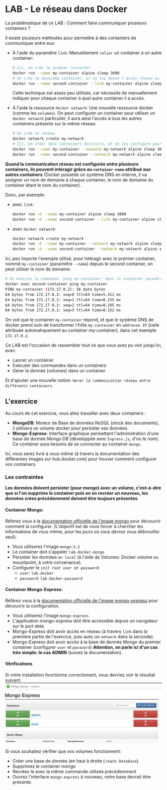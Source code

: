 # LAB - Le réseau dans Docker

La problématique de ce LAB : Comment faire communiquer plusieurs containers ?

Il existe plusieurs méthodes pour permettre à des containers de communiquer entre eux:

- À l'aide du paramètre `link`: Manuellement `relier` un container à un autre container:

  ```bash
  # Ici, on crée le premier container
  docker run --name my-container alpine sleep 3600
  # On crée le deuxième container, et on lui donne l'accès réseau au premier, nommé "my-container" avec le paramètre --links
  docker run --name second-container --link my-container alpine sleep 3600
  ```
  Cette technique est assez peu utilisée, car nécessite de manuellement indiquer pour chaque container à quel autre container il a accès.
- À l'aide la ressource `docker network`: Une nouvelle ressource docker (comme les `volumes`). On peut configurer un container pour utiliser un `docker network` particulier, il aura ainsi l'accès à tous les autres containers présents sur le même réseau:
  
  ```bash
  # On crée un réseau
  docker network create my-network
  # Ici, on créer deux containers distincts, et on les configure pour utiliser le même réseau: my-network
  docker run --name my-container --network my-network alpine sleep 3600
  docker run --name second-container --network my-network alpine sleep 3600
  ```

**Quand la communication réseau est configurée entre plusieurs containers, ils peuvent intéragir grâce au `container-name` attribué aux autres containers** (Docker possède un système DNS en interne, il va assigner un nom de domaine à chaque container, le nom de domaine du container étant le nom du container).

Donc, par exemple:

- avec `link`:
  ```bash
  docker run -d --name my-container alpine sleep 3600
  docker run -d --name second-container --link my-container alpine sleep 3600
  ```
- avec `docker network`:
  ```bash
  docker network create my-network
  docker run -d --name my-container --network my-network alpine sleep 3600
  docker run -d --name second-container --network my-network alpine sleep 3600
  ```

Ici, peu importe l'exemple utilisé, pour intéragir avec le premier container, nommé `my-container` (paramètre `--name`) depuis le second container, on peut utiliser le nom de domaine:

```bash
# On exécute la commaned `ping my-container` dans le container second-container.
docker exec second-container ping my-container
PING my-container (172.17.0.2): 56 data bytes
64 bytes from 172.17.0.2: seq=0 ttl=64 time=5.411 ms
64 bytes from 172.17.0.2: seq=1 ttl=64 time=0.155 ms
64 bytes from 172.17.0.2: seq=2 ttl=64 time=0.185 ms
64 bytes from 172.17.0.2: seq=3 ttl=64 time=0.152 ms
```
On voit que le container `my-container` répond, et que le système DNS de docker prend soin de transformer l'hôte `my-container` en `addresse IP` (celle attribuée automatiquement au container my-container), dans cet exemple `172.17.0.2`.

Ce LAB est l'occasion de rassembler tout ce que vous avez pu voir jusqu'ici, avec:

- Lancer un container
- Exécuter des commandes dans un containers
- Gérer la donnée (volumes) dans un container

Et d'ajouter une nouvelle notion: `Gérer la communication réseau entre différents containers`.

## L'exercice

Au cours de cet exercice, vous allez travailler avec deux containers :

- **MongoDB**: Moteur de Base de données NoSQL (stock des documents), il utilisera un volume docker pour persister ses données.
- **Mongo-Express**: Interface graphique permettant l'administration d'une base de donnée Mongo DB (développée avec `Express.js`, d'où le nom). Ce container aura besoins de se connecter au container `mongo`.

Ici, vous serez livré à vous même (à travers la documentation des différentes images sur hub.docker.com) pour trouver comment configurer vos containers.

### Les contraintes

**Les données doivent persister (pour mongo) avec un volume, c'est-à-dire que si l'on supprime le container puis on en recréer un nouveau, les données crées précédemment doivent être toujours présentes**.

#### Container Mongo:

Réferez vous à la [documentation officielle de l'image mongo](https://hub.docker.com/_/mongo) pour découvrir comment la configurer. (L'objectif est de vous forcer à chercher les informations de vous même, pour les jours où vous devrez vous débrouiller seul):

- Vous utiliserez l'image `mongo:3.2`
- Le container doit s'appeler `lab-docker-mongo`
- Persister les données `en local` (à l'aide de Volumes: Docker volume ou mountpoint, à votre convenance).
- Configurer le `init root user et password`:
  - `user`: `lab-docker`
  - `password`: `lab-docker-password`

#### Container Mongo-Express:

Référez vous à la [documentation officielle de l'image mongo-express](https://hub.docker.com/_/mongo-express) pour découvrir la configuration.

- Vous utiliserez l'image `mongo-express`
- L'application mongo-express doit être accessible depuis un navigateur sur le port `8080`.
- Mongo-Express doit avoir accès en réseau (à travers `link` dans la première partie de l'exercice, puis avec un `network` dans la seconde).
- Mongo-Express doit avoir accès à la base de donnée Mongo du premier container (configurer `user` et `password`) **Attention, on parle ici d'un cas très simple: le cas ADMIN** (suivez la documentation).

#### Vérifications

Si votre installation fonctionne correctement, vous devriez voir le résultat suivant:
![mongo express](./assets/mongo_express.png)

Si vous souhaitez vérifier que vos volumes fonctionnent:

- Créer une base de donnée (en haut à droite `Create Database`)
- Supprimez le container mongo
- Recréez le avec la même commande utilisée précédemment
- Ouvrez l'interface `mongo-express` à nouveau, votre base devrait être présente.
